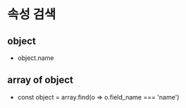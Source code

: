 # 속성 검색

## object
- object.name

## array of object
- const object = array.find(o => o.field_name === 'name')
